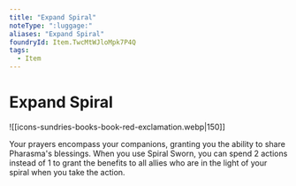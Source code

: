 ```yaml
---
title: "Expand Spiral"
noteType: ":luggage:"
aliases: "Expand Spiral"
foundryId: Item.TwcMtWJloMpk7P4Q
tags:
  - Item
---
```


# Expand Spiral
![[icons-sundries-books-book-red-exclamation.webp|150]]

Your prayers encompass your companions, granting you the ability to share Pharasma's blessings. When you use Spiral Sworn, you can spend 2 actions instead of 1 to grant the benefits to all allies who are in the light of your spiral when you take the action.
